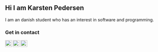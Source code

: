 <h2 align="left">Hi I am Karsten Pedersen</h2>
<p>I am an danish student who has an interest in software and programming.</p>

### Get in contact
[<img align="left" width="22px" src="https://cdn.jsdelivr.net/npm/simple-icons@3.0.1/icons/twitter.svg">][twitter]
[<img align="left" width="22px" src="https://cdn.jsdelivr.net/npm/simple-icons@3.0.1/icons/youtube.svg">][youtube]
[<img align="left" width="22px" src="https://cdn.jsdelivr.net/npm/simple-icons@3.0.1/icons/gmail.svg">][gmail]

[twitter]: https://twitter.com/KarstenFinderup
[youtube]: https://www.youtube.com/channel/UCPUSU_U5RsqrcPoNHDKsWEg
[gmail]: https://mail.google.com/mail/?view=cm&fs=1&to=contactkarstenpedersen@gmail.com
